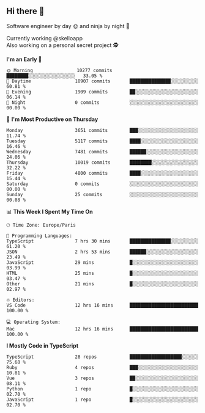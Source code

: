 ## Hi there 👋

Software engineer by day 🌞 and ninja by night 🌝

Currently working @skelloapp <br>
Also working on a personal secret project 🕵️

<!--START_SECTION:waka-->
**I'm an Early 🐤** 

```text
🌞 Morning                10277 commits       ████████░░░░░░░░░░░░░░░░░   33.05 % 
🌆 Daytime                18907 commits       ███████████████░░░░░░░░░░   60.81 % 
🌃 Evening                1909 commits        ██░░░░░░░░░░░░░░░░░░░░░░░   06.14 % 
🌙 Night                  0 commits           ░░░░░░░░░░░░░░░░░░░░░░░░░   00.00 % 
```
📅 **I'm Most Productive on Thursday** 

```text
Monday                   3651 commits        ███░░░░░░░░░░░░░░░░░░░░░░   11.74 % 
Tuesday                  5117 commits        ████░░░░░░░░░░░░░░░░░░░░░   16.46 % 
Wednesday                7481 commits        ██████░░░░░░░░░░░░░░░░░░░   24.06 % 
Thursday                 10019 commits       ████████░░░░░░░░░░░░░░░░░   32.22 % 
Friday                   4800 commits        ████░░░░░░░░░░░░░░░░░░░░░   15.44 % 
Saturday                 0 commits           ░░░░░░░░░░░░░░░░░░░░░░░░░   00.00 % 
Sunday                   25 commits          ░░░░░░░░░░░░░░░░░░░░░░░░░   00.08 % 
```


📊 **This Week I Spent My Time On** 

```text
🕑︎ Time Zone: Europe/Paris

💬 Programming Languages: 
TypeScript               7 hrs 30 mins       ███████████████░░░░░░░░░░   61.20 % 
JSON                     2 hrs 53 mins       ██████░░░░░░░░░░░░░░░░░░░   23.49 % 
JavaScript               29 mins             █░░░░░░░░░░░░░░░░░░░░░░░░   03.99 % 
HTML                     25 mins             █░░░░░░░░░░░░░░░░░░░░░░░░   03.47 % 
Other                    21 mins             █░░░░░░░░░░░░░░░░░░░░░░░░   02.97 % 

🔥 Editors: 
VS Code                  12 hrs 16 mins      █████████████████████████   100.00 % 

💻 Operating System: 
Mac                      12 hrs 16 mins      █████████████████████████   100.00 % 
```

**I Mostly Code in TypeScript** 

```text
TypeScript               28 repos            ███████████████████░░░░░░   75.68 % 
Ruby                     4 repos             ███░░░░░░░░░░░░░░░░░░░░░░   10.81 % 
Vue                      3 repos             ██░░░░░░░░░░░░░░░░░░░░░░░   08.11 % 
Python                   1 repo              █░░░░░░░░░░░░░░░░░░░░░░░░   02.70 % 
JavaScript               1 repo              █░░░░░░░░░░░░░░░░░░░░░░░░   02.70 % 
```




<!--END_SECTION:waka-->

<!--
**antoinelncl/antoinelncl** is a ✨ _special_ ✨ repository because its `README.md` (this file) appears on your GitHub profile.

Here are some ideas to get you started:

- 🔭 I’m currently working on ...
- 🌱 I’m currently learning ...
- 👯 I’m looking to collaborate on ...
- 🤔 I’m looking for help with ...
- 💬 Ask me about ...
- 📫 How to reach me: ...
- 😄 Pronouns: ...
- ⚡ Fun fact: ...
-->
